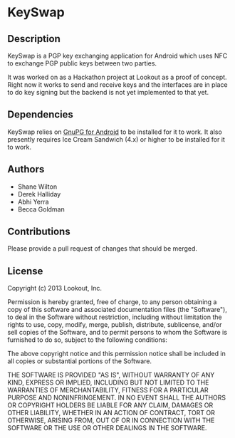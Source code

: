 # KeySwap 

## Description

KeySwap is a PGP key exchanging application for Android which uses NFC to exchange PGP public keys between two parties.

It was worked on as a Hackathon project at Lookout as a proof of concept. Right now it works to send and receive keys
and the interfaces are in place to do key signing but the backend is not yet implemented to that yet.

## Dependencies

KeySwap relies on [GnuPG for Android](https://github.com/guardianproject/gnupg-for-android) to be installed for it to work.
It also presently requires Ice Cream Sandwich (4.x) or higher to be installed for it to work.

## Authors

 - Shane Wilton
 - Derek Halliday
 - Abhi Yerra
 - Becca Goldman

## Contributions

Please provide a pull request of changes that should be merged.

## License

Copyright (c) 2013 Lookout, Inc.

Permission is hereby granted, free of charge, to any person obtaining a copy
of this software and associated documentation files (the "Software"), to deal
in the Software without restriction, including without limitation the rights
to use, copy, modify, merge, publish, distribute, sublicense, and/or sell
copies of the Software, and to permit persons to whom the Software is
furnished to do so, subject to the following conditions:

The above copyright notice and this permission notice shall be included in
all copies or substantial portions of the Software.

THE SOFTWARE IS PROVIDED "AS IS", WITHOUT WARRANTY OF ANY KIND, EXPRESS OR
IMPLIED, INCLUDING BUT NOT LIMITED TO THE WARRANTIES OF MERCHANTABILITY,
FITNESS FOR A PARTICULAR PURPOSE AND NONINFRINGEMENT. IN NO EVENT SHALL THE
AUTHORS OR COPYRIGHT HOLDERS BE LIABLE FOR ANY CLAIM, DAMAGES OR OTHER
LIABILITY, WHETHER IN AN ACTION OF CONTRACT, TORT OR OTHERWISE, ARISING FROM,
OUT OF OR IN CONNECTION WITH THE SOFTWARE OR THE USE OR OTHER DEALINGS IN
THE SOFTWARE.
